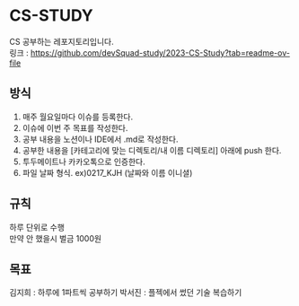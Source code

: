# CS-STUDY
CS 공부하는 레포지토리입니다. <br>
링크 : https://github.com/devSquad-study/2023-CS-Study?tab=readme-ov-file

## 방식 

1. 매주 월요일마다 이슈를 등록한다.
2. 이슈에 이번 주 목표를 작성한다.
3. 공부 내용을 노션이나 IDE에서 .md로 작성한다.
4. 공부한 내용을 [카테고리에 맞는 디렉토리/내 이름 디렉토리] 아래에 push 한다.
5. 투두메이트나 카카오톡으로 인증한다.
6. 파일 날짜 형식. ex)0217_KJH (날짜와 이름 이니셜)

## 규칙 

하루 단위로 수행<br>
만약 안 했을시 벌금 1000원

## 목표
김지희 : 하루에 1파트씩 공부하기 
박서진 : 플젝에서 썼던 기술 복습하기
